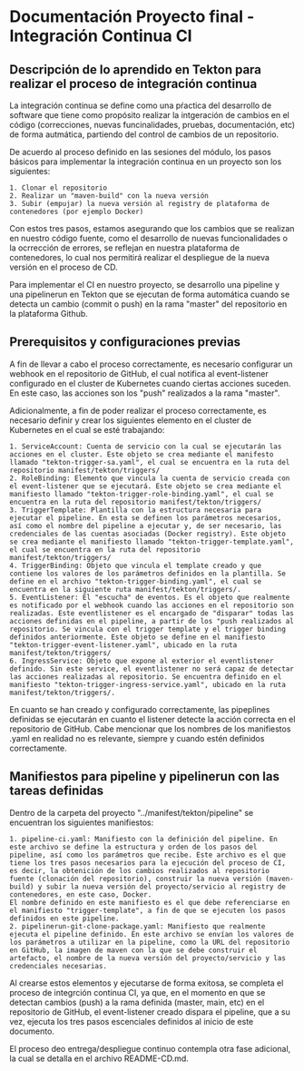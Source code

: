 # Documentación Proyecto final - Integración Continua CI 

## Descripción de lo aprendido en Tekton para realizar el proceso de integración continua 

La integración continua se define como una pŕactica del desarrollo de software que tiene como propósito realizar la intgeración de cambios en el código (correcciones, nuevas funcinalidades, pruebas, documentación, etc) de forma autmática, partiendo del control de cambios de un repositorio.

De acuerdo al proceso definido en las sesiones del módulo, los pasos básicos para implementar la integración continua en un proyecto son los siguientes: 

    1. Clonar el repositorio 
    2. Realizar un "maven-build" con la nueva versión
    3. Subir (empujar) la nueva versión al registry de plataforma de contenedores (por ejemplo Docker)


Con estos tres pasos, estamos asegurando que los cambios que se realizan en nuestro código fuente, como el desarrollo de nuevas funcionalidades o la ocrrección de errores, se reflejan en nuestra plataforma de contenedores, lo cual nos permitirá realizar el despliegue de la nueva versión en el proceso de CD. 

Para implementar el CI en nuestro proyecto, se desarrollo una pipeline y una pipelinerun en Tekton que se ejecutan de forma automática cuando se detecta un cambio (commit o push) en la rama "master" del repositorio en la plataforma Github. 

## Prerequisitos y configuraciones previas 

A fin de llevar a cabo el proceso correctamente, es necesario configurar un webhook en el repositorio de GitHub, el cual notifica al event-listener configurado en el cluster de Kubernetes cuando ciertas acciones suceden. En este caso, las acciones son los "push" realizados a la rama "master". 

Adicionalmente, a fin de poder realizar el proceso correctamente, es necesario definir y crear los siguientes elemento en el cluster de Kubernetes en el cual se esté trabajando: 

    1. ServiceAccount: Cuenta de servicio con la cual se ejecutarán las acciones en el cluster. Este objeto se crea mediante el manifesto llamado "tekton-trigger-sa.yaml", el cual se encuentra en la ruta del repositorio manifest/tekton/triggers/
    2. RoleBinding: Elemento que vincula la cuenta de servicio creada con el event-listener que se ejecutará. Este objeto se crea mediante el manifiesto llamado "tekton-trigger-role-binding.yaml", el cual se encuentra en la ruta del repositorio manifest/tekton/triggers/
    3. TriggerTemplate: Plantilla con la estructura necesaria para ejecutar el pipeline. En esta se definen los parámetros necesarios, así como el nombre del pipeline a ejecutar y, de ser necesario, las credenciales de las cuentas asociadas (Docker registry). Este objeto se crea mediante el manifiesto llamado "tekton-trigger-template.yaml", el cual se encuentra en la ruta del repositorio manifest/tekton/triggers/
    4. TriggerBinding: Objeto que vincula el template creado y que contiene los valores de los parámetros definidos en la plantilla. Se define en el archivo "tekton-trigger-binding.yaml", el cual se encuentra en la siguiente ruta manifest/tekton/triggers/. 
    5. EventListener: El "escucha" de eventos. Es el objeto que realmente es notificado por el webhook cuando las acciones en el repositorio son realizadas. Este eventlistener es el encargado de "disparar" todas las acciones definidas en el pipeline, a partir de los "push realizados al repositorio. Se vincula con el trigger template y el trigger binding definidos anteriormente. Este objeto se define en el manifiesto "tekton-trigger-event-listener.yaml", ubicado en la ruta manifest/tekton/triggers/
    6. IngressService: Objeto que expone al exterior el eventlistener definido. Sin este service, el eventlistener no será capaz de detectar las acciones realizadas al repositorio. Se encuentra definido en el manifiesto "tekton-trigger-ingress-service.yaml", ubicado en la ruta manifest/tekton/triggers/. 

En cuanto se han creado y configurado correctamente, las pipeplines definidas se ejecutarán en cuanto el listener detecte la acción correcta en el repositorio de GitHub. 
Cabe mencionar que los nombres de los manifiestos .yaml en realidad no es relevante, siempre y cuando estén definidos correctamente. 

## Manifiestos para pipeline y pipelinerun con las tareas definidas 

Dentro de la carpeta del proyecto "../manifest/tekton/pipeline" se encuentran los siguientes manifiestos: 

    1. pipeline-ci.yaml: Manifiesto con la definición del pipeline. En este archivo se define la estructura y orden de los pasos del pipeline, así como los parámetros que recibe. Este archivo es el que tiene los tres pasos necesarios para la ejecución del proceso de CI, es decir, la obtenición de los cambios realizados al repositorio fuente (clonación del repositorio), construir la nueva versión (maven-build) y subir la nueva versión del proyecto/servicio al registry de contenedores, en este caso, Docker. 
    El nombre definido en este manifiesto es el que debe referenciarse en el manifiesto "trigger-template", a fin de que se ejecuten los pasos definidos en este pipeline. 
    2. pipelinerun-git-clone-package.yaml: Manifiesto que realmente ejecuta el pipeline definido. En este archivo se envían los valores de los parámetros a utilizar en la pipeline, como la URL del repositorio en GitHub, la imagen de maven con la que se debe construir el artefacto, el nombre de la nueva versión del proyecto/servicio y las credenciales necesarias. 

Al crearse estos elementos y ejecutarse de forma exitosa, se completa el proceso de integrción continua CI, ya que, en el momento en que se detectan cambios (push) a la rama definida (master, main, etc) en el repositorio de GitHub, el event-listener creado dispara el pipeline, que a su vez, ejecuta los tres pasos escenciales definidos al inicio de este documento. 

El proceso deo entrega/despliegue continuo contempla otra fase adicional, la cual se detalla en el archivo README-CD.md. 